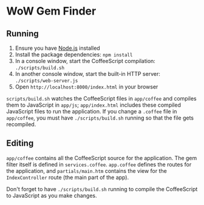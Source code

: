 WoW Gem Finder
==============

Running
-------

  1. Ensure you have [Node.js](http://nodejs.org) installed
  2. Install the package dependencies: `npm install`
  3. In a console window, start the CoffeeScript compilation: `./scripts/build.sh`
  4. In another console window, start the built-in HTTP server: `./scripts/web-server.js`
  5. Open `http://localhost:8000/index.html` in your browser

`scripts/build.sh` watches the CoffeeScript files in `app/coffee` and compiles them to JavaScript in `app/js`; `app/index.html` includes these compiled JavaScript files to run the application. If you change a `.coffee` file in `app/coffee`, you must have `./scripts/build.sh` running so that the file gets recompiled.

Editing
-------

`app/coffee` contains all the CoffeeScript source for the application. The gem filter itself is defined in `services.coffee`. `app.coffee` defines the routes for the application, and `partials/main.htm` contains the view for the `IndexController` route (the main part of the app).

Don't forget to have `./scripts/build.sh` running to compile the CoffeeScript to JavaScript as you make changes.
